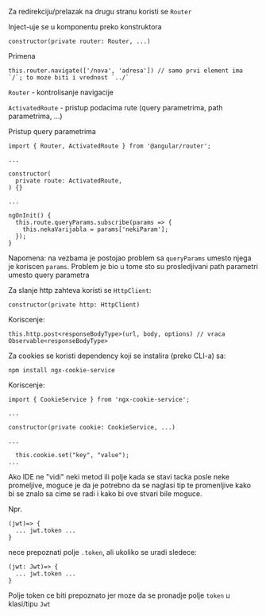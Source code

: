 Za redirekciju/prelazak na drugu stranu koristi se `Router`

Inject-uje se u komponentu preko konstruktora
```
constructor(private router: Router, ...)
```

Primena
```
this.router.navigate(['/nova', 'adresa']) // samo prvi element ima `/`; to moze biti i vrednost `../`
```


`Router` - kontrolisanje navigacije

`ActivatedRoute` - pristup podacima rute (query parametrima, path parametrima, ...)


Pristup query parametrima
```
import { Router, ActivatedRoute } from '@angular/router';

...

constructor(
  private route: ActivatedRoute,
) {}

...

ngOnInit() {
  this.route.queryParams.subscribe(params => {
    this.nekaVarijabla = params['nekiParam'];
  });
}
```

Napomena: na vezbama je postojao problem sa `queryParams` umesto njega je koriscen `params`.
          Problem je bio u tome sto su prosledjivani path parametri umesto query parametra


Za slanje http zahteva koristi se `HttpClient`:
```
constructor(private http: HttpClient)
```

Koriscenje:
```
this.http.post<responseBodyType>(url, body, options) // vraca Observable<responseBodyType>
```


Za cookies se koristi dependency koji se instalira (preko CLI-a) sa:
```
npm install ngx-cookie-service
```


Koriscenje:
```
import { CookieService } from 'ngx-cookie-service';

...

constructor(private cookie: CookieService, ...)

...

  this.cookie.set("key", "value");
...
```


Ako IDE ne "vidi" neki metod ili polje kada se stavi tacka posle neke promeljive,
moguce je da je potrebno da se naglasi tip te promenljive kako bi se znalo sa cime
se radi i kako bi ove stvari bile moguce.

Npr. 
```
(jwt)=> {
  ... jwt.token ...
}
```

nece prepoznati polje `.token`, ali ukoliko se uradi sledece: 
```
(jwt: Jwt)=> {
  ... jwt.token ...
}
```

Polje token ce biti prepoznato jer moze da se pronadje polje `token` u klasi/tipu `Jwt`
